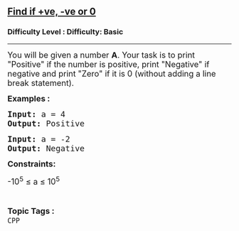 <h2><a href="https://www.geeksforgeeks.org/problems/find-if-ve-ve-or-0--141631/1?page=6&category=Arrays,CPP&difficulty=Basic&sortBy=submissions">Find if +ve, -ve or 0</a></h2><h3>Difficulty Level : Difficulty: Basic</h3><hr><div class="problems_problem_content__Xm_eO"><p><span style="font-size: 18px;">You will be given a number&nbsp;<strong>A</strong>. Your task is to print "Positive" if the number is positive, print "Negative" if negative and print "Zero" if it is 0 (without adding a line break statement).</span></p>
<p><span style="font-size: 18px;"><strong>Examples :</strong></span></p>
<pre><span style="font-size: 18px;"><strong>Input:</strong> a = 4
<strong>Output:</strong> Positive</span></pre>
<pre><span style="font-size: 18px;"><strong>Input: </strong>a = -2
<strong>Output: </strong>Negative</span></pre>
<p><span style="font-size: 18px;"><strong>Constraints:</strong></span></p>
<p><span style="font-size: 18px;">-10<sup>5</sup> ≤ a ≤ 10<sup>5&nbsp; &nbsp; &nbsp; &nbsp;&nbsp;</sup></span></p></div><br><p><span style=font-size:18px><strong>Topic Tags : </strong><br><code>CPP</code>&nbsp;